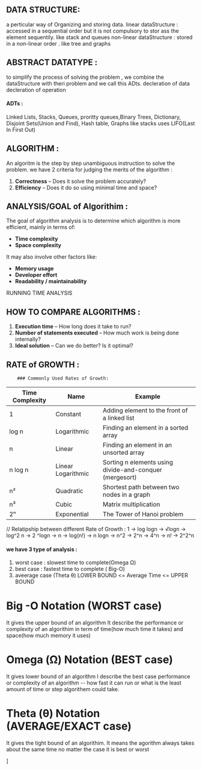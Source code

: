 ## DATA STRUCTURE: 
a perticular way of Organizing and storing data.
linear dataStructure : accessed in a sequential order but it is not compulsory to stor ass the element sequentily. like stack and queues
non-linear dataStructure : stored in a non-linear order . like tree and graphs

## ABSTRACT DATATYPE :
 to simplify the process of solving the problem , we combine the dataStructure with theri problem and  we call this ADts. 
decleration of data 
decleration of operation
#### ADTs : 
Linked Lists, Stacks, Queues, proritty queues,Binary Trees, Dictionary, Disjoint Sets(Union and Find), Hash table, Graphs
like stacks uses LIFO(Last In First Out) 

## ALGORITHM : 
An algoritm is the step by step unambiguous instruction to solve the problem.
we have 2 criteria for judging the merits of the algorithm :
1. **Correctness** – Does it solve the problem accurately?
2. **Efficiency** – Does it do so using minimal time and space?

## ANALYSIS/GOAL  of Algorithim : 
The goal of algorithm analysis is to determine which algorithm is more efficient, mainly in terms of:
 - **Time complexity**
 - **Space complexity**

It may also involve other factors like:

- **Memory usage**
- **Developer effort**
- **Readability / maintainability**

RUNNING TIME ANALYSIS 

## HOW TO COMPARE ALGORITHMS : 
1. **Execution time** – How long does it take to run?
2. **Number of statements executed** – How much work is being done internally?
3. **Ideal solution** – Can we do better? Is it optimal?
## RATE of GROWTH :
        ### Commonly Used Rates of Growth:

| Time Complexity | Name                | Example                                                 |
|-----------------|---------------------|---------------------------------------------------------|
| 1               | Constant            | Adding element to the front of a linked list            |
| log n           | Logarithmic         | Finding an element in a sorted array                    |
| n               | Linear              | Finding an element in an unsorted array                 |
| n log n         | Linear Logarithmic  | Sorting n elements using divide-and-conquer (mergesort) |
| n²              | Quadratic           | Shortest path between two nodes in a graph              |
| n³              | Cubic               | Matrix multiplication                                   |
| 2ⁿ              | Exponential         | The Tower of Hanoi problem                              |

// Relatipship between different Rate of Growth :
         1 -> log logn -> √logn -> log^2 n -> 2 ^logn -> n -> log(n!) -> n logn -> n^2 -> 2^n -> 4^n -> n! -> 2^2^n


#### we have 3 type of analysis :
 1. worst case : slowest time to complete(Omega Ω)
 2. best case : fastest time to complete ( Big-O)
 3. aveerage case                       (Theta θ)
                LOWER BOUND <= Average Time <= UPPER BOUND

# Big -O  Notation (WORST case)
It gives the upper bound of an algorithm
It describe the performance or complexity of an algorithim in term of time(how much time it takes) and space(how much memory it uses)

# Omega (Ω)  Notation (BEST case)
It gives lower bound of an algorithm
I describe the best case performance or complexity of an algorithm -- how fast it can run or what is the least amount of time or step algorithem could take.

# Theta (θ) Notation (AVERAGE/EXACT case)
It gives the tight bound of an algorithim.
It means the agorithm always takes about the same time no matter the case it is best or worst 


]